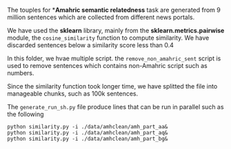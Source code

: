 The touples for ***Amahric semantic relatedness** task are generated from 9 million sentences which are collected from different news portals.

We have used the **sklearn** library, mainly from the **sklearn.metrics.pairwise** module, the `cosine_similarity` function to compute similarity. We have discarded sentences below a similarity score less than 0.4

In this folder, we hvae multiple script. the `remove_non_amahric_sent` script is used to remove sentences which contains non-Amahric script such as numbers.


Since the similarity function took longer time, we have splitted the file into manageable chunks, such as 100k sentences.

The `generate_run_sh.py` file produce lines that can be run in parallel such as the following
```
python similarity.py -i ./data/amhclean/amh_part_aa& 
python similarity.py -i ./data/amhclean/amh_part_aq&
python similarity.py -i ./data/amhclean/amh_part_bg& 

```


